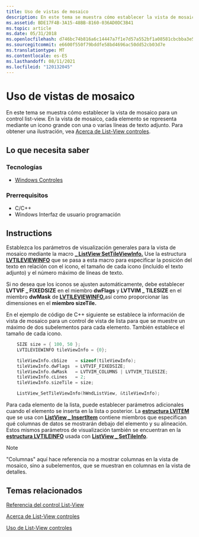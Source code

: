```yaml
---
title: Uso de vistas de mosaico
description: En este tema se muestra cómo establecer la vista de mosaico para un control list-view.
ms.assetid: BDE17F4B-3A15-48BB-8160-036AD0DC3B41
ms.topic: article
ms.date: 05/31/2018
ms.openlocfilehash: d746bc74b816a6c14447a7f1e7d57a552bf1a08581cbcbba3e51f48a2143caab
ms.sourcegitcommit: e6600f550f79bddfe58bd4696ac50dd52cb03d7e
ms.translationtype: MT
ms.contentlocale: es-ES
ms.lasthandoff: 08/11/2021
ms.locfileid: "120132045"
---
```

# <a name="how-to-use-tile-views"></a>Uso de vistas de mosaico

En este tema se muestra cómo establecer la vista de mosaico para un control list-view. En la vista de mosaico, cada elemento se representa mediante un icono grande con una o varias líneas de texto adjunto. Para obtener una ilustración, vea [Acerca de List-View controles](list-view-controls-overview.md).

## <a name="what-you-need-to-know"></a>Lo que necesita saber

### <a name="technologies"></a>Tecnologías

-   [Windows Controles](window-controls.md)

### <a name="prerequisites"></a>Prerrequisitos

-   C/C++
-   Windows Interfaz de usuario programación

## <a name="instructions"></a>Instructions


Establezca los parámetros de visualización generales para la vista de mosaico mediante la macro [**\_ ListView SetTileViewInfo.**](/windows/desktop/api/Commctrl/nf-commctrl-listview_settileviewinfo) Use la estructura [**LVTILEVIEWINFO**](/windows/win32/api/commctrl/ns-commctrl-lvtileviewinfo) que se pasa a esta macro para especificar la posición del texto en relación con el icono, el tamaño de cada icono (incluido el texto adjunto) y el número máximo de líneas de texto.

Si no desea que los iconos se ajusten automáticamente, debe establecer **LVTVIF \_ FIXEDSIZE** en el miembro **dwFlags** y **LVTVIM \_ TILESIZE** en el miembro **dwMask** de [**LVTILEVIEWINFO,**](/windows/win32/api/commctrl/ns-commctrl-lvtileviewinfo)así como proporcionar las dimensiones en el **miembro sizeTile.**

En el ejemplo de código de C++ siguiente se establece la información de vista de mosaico para un control de vista de lista para que se muestre un máximo de dos subelementos para cada elemento. También establece el tamaño de cada icono.


```C++
    SIZE size = { 100, 50 };
    LVTILEVIEWINFO tileViewInfo = {0};

    tileViewInfo.cbSize   = sizeof(tileViewInfo);
    tileViewInfo.dwFlags  = LVTVIF_FIXEDSIZE;
    tileViewInfo.dwMask   = LVTVIM_COLUMNS | LVTVIM_TILESIZE;
    tileViewInfo.cLines   = 2;
    tileViewInfo.sizeTile = size;

    ListView_SetTileViewInfo(hWndListView, &tileViewInfo);

```



Para cada elemento de la lista, puede establecer parámetros adicionales cuando el elemento se inserta en la lista o posterior. La [**estructura LVITEM**](/windows/win32/api/commctrl/ns-commctrl-lvitema) que se usa con [**ListView \_ InsertItem**](/windows/desktop/api/Commctrl/nf-commctrl-listview_insertitem) contiene miembros que especifican qué columnas de datos se mostrarán debajo del elemento y su alineación. Estos mismos parámetros de visualización también se encuentran en la [**estructura LVTILEINFO**](/windows/win32/api/commctrl/ns-commctrl-lvtileinfo) usada con [**ListView \_ SetTileInfo**](/windows/desktop/api/Commctrl/nf-commctrl-listview_settileinfo).

> [!Note]  
> "Columnas" aquí hace referencia no a mostrar columnas en la vista de mosaico, sino a subelementos, que se muestran en columnas en la vista de detalles.

 

## <a name="related-topics"></a>Temas relacionados

<dl> <dt>

[Referencia del control List-View](bumper-list-view-list-view-control-reference.md)
</dt> <dt>

[Acerca de List-View controles](list-view-controls-overview.md)
</dt> <dt>

[Uso de List-View controles](using-list-view-controls.md)
</dt> </dl>

 

 




